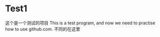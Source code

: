 # Test1
这个是一个测试的项目
This is a test program, and now we need to practise how to use github.com.
不同的在这里
